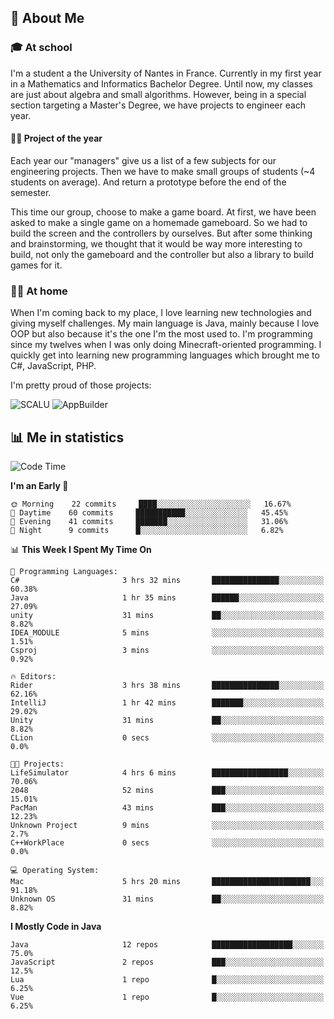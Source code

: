 ## 👀 About Me

### 🎓 At school

I'm a student a the University of Nantes in France. Currently in my first year in a Mathematics and Informatics Bachelor Degree. Until now, my classes are just about algebra and small algorithms. However, being in a special section targeting a Master's Degree, we have projects to engineer each year. 

#### 🔧🔬 Project of the year

Each year our "managers" give us a list of a few subjects for our engineering projects. Then we have to make small groups of students (~4 students on average). And return a prototype before the end of the semester.

This time our group, choose to make a game board. At first, we have been asked to make a single game on a homemade gameboard. So we had to build the screen and the controllers by ourselves. 
But after some thinking and brainstorming, we thought that it would be way more interesting to build, not only the gameboard and the controller but also a library to build games for it.

### 👨‍💻 At home

When I'm coming back to my place, I love learning new technologies and giving myself challenges. My main language is Java, mainly because I love OOP but also because it's the one I'm the most used to. I'm programming since my twelves when I was only doing Minecraft-oriented programming.  I quickly get into learning new programming languages which brought me to C#, JavaScript, PHP. 

I'm pretty proud of those projects:

![SCALU](https://github-readme-stats.vercel.app/api/pin?username=renardfute&repo=SCALU)
![AppBuilder](https://github-readme-stats.vercel.app/api/pin?username=pulsedev2&repo=AppBuilder)

## 📊 Me in statistics
<!--START_SECTION:waka-->
![Code Time](http://img.shields.io/badge/Code%20Time-7%20hrs%2050%20mins-blue)

**I'm an Early 🐤** 

```text
🌞 Morning    22 commits     ████░░░░░░░░░░░░░░░░░░░░░   16.67% 
🌆 Daytime    60 commits     ███████████░░░░░░░░░░░░░░   45.45% 
🌃 Evening    41 commits     ███████░░░░░░░░░░░░░░░░░░   31.06% 
🌙 Night      9 commits      █░░░░░░░░░░░░░░░░░░░░░░░░   6.82%

```


📊 **This Week I Spent My Time On** 

```text
💬 Programming Languages: 
C#                       3 hrs 32 mins       ███████████████░░░░░░░░░░   60.38% 
Java                     1 hr 35 mins        ██████░░░░░░░░░░░░░░░░░░░   27.09% 
unity                    31 mins             ██░░░░░░░░░░░░░░░░░░░░░░░   8.82% 
IDEA_MODULE              5 mins              ░░░░░░░░░░░░░░░░░░░░░░░░░   1.51% 
Csproj                   3 mins              ░░░░░░░░░░░░░░░░░░░░░░░░░   0.92%

🔥 Editors: 
Rider                    3 hrs 38 mins       ███████████████░░░░░░░░░░   62.16% 
IntelliJ                 1 hr 42 mins        ███████░░░░░░░░░░░░░░░░░░   29.02% 
Unity                    31 mins             ██░░░░░░░░░░░░░░░░░░░░░░░   8.82% 
CLion                    0 secs              ░░░░░░░░░░░░░░░░░░░░░░░░░   0.0%

🐱‍💻 Projects: 
LifeSimulator            4 hrs 6 mins        █████████████████░░░░░░░░   70.06% 
2048                     52 mins             ███░░░░░░░░░░░░░░░░░░░░░░   15.01% 
PacMan                   43 mins             ███░░░░░░░░░░░░░░░░░░░░░░   12.23% 
Unknown Project          9 mins              ░░░░░░░░░░░░░░░░░░░░░░░░░   2.7% 
C++WorkPlace             0 secs              ░░░░░░░░░░░░░░░░░░░░░░░░░   0.0%

💻 Operating System: 
Mac                      5 hrs 20 mins       ██████████████████████░░░   91.18% 
Unknown OS               31 mins             ██░░░░░░░░░░░░░░░░░░░░░░░   8.82%

```

**I Mostly Code in Java** 

```text
Java                     12 repos            ██████████████████░░░░░░░   75.0% 
JavaScript               2 repos             ███░░░░░░░░░░░░░░░░░░░░░░   12.5% 
Lua                      1 repo              █░░░░░░░░░░░░░░░░░░░░░░░░   6.25% 
Vue                      1 repo              █░░░░░░░░░░░░░░░░░░░░░░░░   6.25%

```



<!--END_SECTION:waka-->
